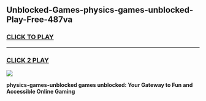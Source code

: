 
## Unblocked-Games-physics-games-unblocked-Play-Free-487va
<h3>
<a href="https://premium76.site?title=physics-games-unblocked&ref=09A">CLICK TO PLAY</a></h3>
<hr>

<h3>
<a href="https://premium76.site?title=physics-games-unblocked&ref=09A">CLICK 2 PLAY</a>
  
</h3>

<a href="https://premium76.site?title=physics-games-unblocked&ref=09A"><img src="https://clearcache.store/games.png"></a>


**physics-games-unblocked games unblocked: Your Gateway to Fun and Accessible Online Gaming**
